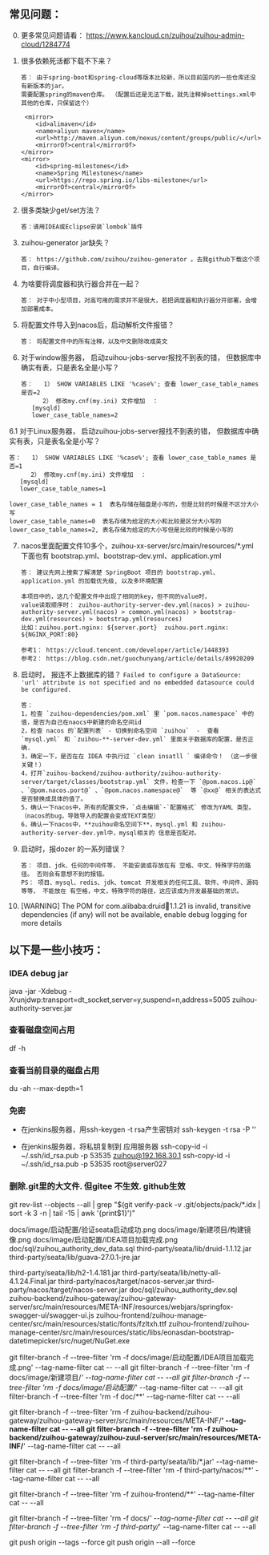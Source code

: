 ## 常见问题：
0. 更多常见问题请看： https://www.kancloud.cn/zuihou/zuihou-admin-cloud/1284774

1. 很多依赖死活都下载不下来？
    ```
    答： 由于spring-boot和spring-cloud等版本比较新，所以目前国内的一些仓库还没有新版本的jar。
    需要配置spring的maven仓库。 （配置后还是无法下载，就先注释掉settings.xml中其他的仓库，只保留这个）
   
     <mirror>
        <id>alimaven</id>
        <name>aliyun maven</name>
        <url>http://maven.aliyun.com/nexus/content/groups/public/</url>
        <mirrorOf>central</mirrorOf>
    </mirror>
    <mirror>
        <id>spring-milestones</id>
        <name>Spring Milestones</name>
        <url>https://repo.spring.io/libs-milestone</url>
        <mirrorOf>central</mirrorOf>
    </mirror>
    ```
2. 很多类缺少get/set方法？
    ```
    答：请用IDEA或Eclipse安装`lombok`插件
    ```
   
3. zuihou-generator jar缺失？
   ```
   答： https://github.com/zuihou/zuihou-generator 。去我github下载这个项目，自行编译。
   ``` 
   
4. 为啥要将调度器和执行器合并在一起？
   ```
   答： 对于中小型项目，对高可用的需求并不是很大，若把调度器和执行器分开部署，会增加部署成本。    
   ```
 
5. 将配置文件导入到nacos后，启动解析文件报错？
   ```
   答： 将配置文件中的所有注释，以及中文删除改成英文
   ```
    
6. 对于window服务器， 启动zuihou-jobs-server报找不到表的错， 但数据库中确实有表，只是表名全是小写？    
   ```
   答：   1） SHOW VARIABLES LIKE '%case%'; 查看 lower_case_table_names 是否=2  
         2） 修改my.cnf(my.ini) 文件增加  ：
      [mysqld]
      lower_case_table_names=2
      ```   
6.1 对于Linux服务器， 启动zuihou-jobs-server报找不到表的错， 但数据库中确实有表，只是表名全是小写？    
   ```
   答：   1） SHOW VARIABLES LIKE '%case%'; 查看 lower_case_table_names 是否=1  
         2） 修改my.cnf(my.ini) 文件增加  ：
      [mysqld]
      lower_case_table_names=1
      
lower_case_table_names = 1  表名存储在磁盘是小写的，但是比较的时候是不区分大小写
lower_case_table_names=0  表名存储为给定的大小和比较是区分大小写的 
lower_case_table_names=2, 表名存储为给定的大小写但是比较的时候是小写的
```   
      
7. nacos里面配置文件10多个，zuihou-xx-server/src/main/resources/*.yml 下面也有 bootstrap.yml、bootstrap-dev.yml、application.yml 
    ```
   答： 建议先网上搜索了解清楚 SpringBoot 项目的 bootstrap.yml、application.yml 的加载优先级, 以及多环境配置
    
    本项目中的，这几个配置文件中出现了相同的key，但不同的value时，
    value读取顺序时： zuihou-authority-server-dev.yml(nacos) > zuihou-authority-server.yml(nacos) > common.yml(nacos) > bootstrap-dev.yml(resources) > bootstrap.yml(resources)
    比如：zuihou.port.nginx: ${server.port}  zuihou.port.nginx: ${NGINX_PORT:80}
    
    参考1： https://cloud.tencent.com/developer/article/1448393
    参考2： https://blog.csdn.net/guochunyang/article/details/89920209
   ```

8. 启动时， 报连不上数据库的错？ `Failed to configure a DataSource: 'url' attribute is not specified and no embedded datasource could be configured.`
     ```
     答： 
     1，检查 `zuihou-dependencies/pom.xml` 里 `pom.nacos.namespace` 中的值，是否为自己在naocs中新建的命名空间id
     2，检查 nacos 的`配置列表` - 切换到命名空间 `zuihou`  -  查看 `mysql.yml` 和 `zuihou-**-server-dev.yml` 里面关于数据库的配置，是否正确.
     3，确定一下，是否在在 IDEA 中执行过 `clean insatll ` 编译命令！ （这一步很关键！）
     4，打开`zuihou-backend/zuihou-authority/zuihou-authority-server/target/classes/bootstrap.yml` 文件，检查一下 `@pom.nacos.ip@` 、`@pom.nacos.port@` 、`@pom.nacos.namespace@`  等 `@xx@` 相关的表达式是否替换成具体的值了。 
     5，确认一下nacos中，所有的配置文件，`点击编辑`-`配置格式` 修改为YAML 类型。（nacos的bug，导致导入的配置会变成TEXT类型）
     6，确认一下nacos中，**zuihou命名空间下**，mysql.yml 和 zuihou-authority-server-dev.yml中，mysql相关的 信息是否配对。
    ```
9. 启动时，报dozer 的一系列错误？
    ```
    答： 项目、jdk、任何的中间件等， 不能安装或存放在有 空格、中文、特殊字符的路径。 否则会有意想不到的报错。
    PS： 项目、mysql、redis、jdk、tomcat 开发相关的任何工具、软件、中间件、源码等等， 不能放在 有空格，中文，特殊字符的路径，这应该成为开发最基础的常识。
    ```
 
10. [WARNING] The POM for com.alibaba:druid:jar:1.1.21 is invalid, transitive dependencies (if any) will not be available, enable debug logging for more details

 
 
## 以下是一些小技巧：
### IDEA debug jar 

java -jar -Xdebug -Xrunjdwp:transport=dt_socket,server=y,suspend=n,address=5005 zuihou-authority-server.jar

### 查看磁盘空间占用
df -h
### 查看当前目录的磁盘占用
du -ah --max-depth=1

### 免密

- 在jenkins服务器，用ssh-keygen -t rsa产生密钥对
    ssh-keygen -t rsa -P ''
        
- 在jenkins服务器，将私钥复制到 应用服务器
    ssh-copy-id -i ~/.ssh/id_rsa.pub -p 53535 zuihou@192.168.30.1
    ssh-copy-id -i ~/.ssh/id_rsa.pub -p 53535 root@server027
    

### 删除.git里的大文件.  但gitee 不生效. github生效
git rev-list --objects --all | grep "$(git verify-pack -v .git/objects/pack/*.idx | sort -k 3 -n | tail -15 | awk '{print$1}')"

docs/image/启动配置/验证seata启动成功.png
docs/image/新建项目/构建镜像.png
docs/image/启动配置/IDEA项目加载完成.png
doc/sql/zuihou_authority_dev_data.sql
third-party/seata/lib/druid-1.1.12.jar
third-party/seata/lib/guava-27.0.1-jre.jar

third-party/seata/lib/h2-1.4.181.jar
third-party/seata/lib/netty-all-4.1.24.Final.jar
third-party/nacos/target/nacos-server.jar
third-party/nacos/target/nacos-server.jar
doc/sql/zuihou_authority_dev.sql
zuihou-backend/zuihou-gateway/zuihou-gateway-server/src/main/resources/META-INF/resources/webjars/springfox-swagger-ui/swagger-ui.js
zuihou-frontend/zuihou-manage-center/src/main/resources/static/fonts/fzltxh.ttf
zuihou-frontend/zuihou-manage-center/src/main/resources/static/libs/eonasdan-bootstrap-datetimepicker/src/nuget/NuGet.exe

git filter-branch -f --tree-filter 'rm -f docs/image/启动配置/IDEA项目加载完成.png' --tag-name-filter cat -- --all
git filter-branch -f --tree-filter 'rm -f docs/image/新建项目/*' --tag-name-filter cat -- --all
git filter-branch -f --tree-filter 'rm -f docs/image/启动配置/*' --tag-name-filter cat -- --all
git filter-branch -f --tree-filter 'rm -f doc/**' --tag-name-filter cat -- --all

git filter-branch -f --tree-filter 'rm -f zuihou-backend/zuihou-gateway/zuihou-gateway-server/src/main/resources/META-INF/**' --tag-name-filter cat -- --all
git filter-branch -f --tree-filter 'rm -f zuihou-backend/zuihou-gateway/zuihou-zuul-server/src/main/resources/META-INF/**' --tag-name-filter cat -- --all

git filter-branch -f --tree-filter 'rm -f third-party/seata/lib/*.jar' --tag-name-filter cat -- --all
git filter-branch -f --tree-filter 'rm -f third-party/nacos/**' --tag-name-filter cat -- --all

git filter-branch -f --tree-filter 'rm -f zuihou-frontend/**' --tag-name-filter cat -- --all

git filter-branch -f --tree-filter 'rm -f docs/*' --tag-name-filter cat -- --all
git filter-branch -f --tree-filter 'rm -f third-party/*' --tag-name-filter cat -- --all

git push origin --tags --force
git push origin --all --force
